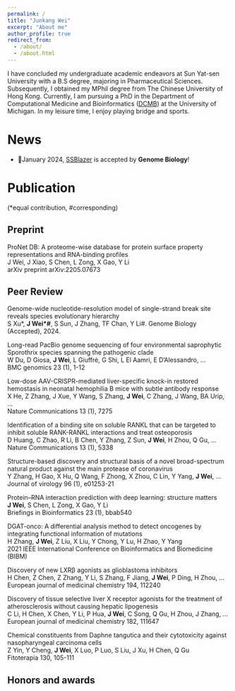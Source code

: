 ```yaml
---
permalink: /
title: "Junkang Wei"
excerpt: "About me"
author_profile: true
redirect_from: 
  - /about/
  - /about.html
---
```


I have concluded my undergraduate academic endeavors at Sun Yat-sen University with a B.S degree, majoring in Pharmaceutical Sciences. Subsequently, I obtained my MPhil degree from The Chinese University of Hong Kong. Currently, I am pursuing a PhD in the Department of Computational Medicine and Bioinformatics ([DCMB](https://medicine.umich.edu/dept/computational-medicine-bioinformatics)) at the University of Michigan. In my leisure time, I enjoy playing bridge and sports. 

News
======

* 🎉January 2024, [SSBlazer](https://proj.cse.cuhk.edu.hk/aihlab/ssblazer/) is accepted by __Genome Biology__!

Publication
======  
(*equal contribution, #corresponding)

**Preprint**
------
ProNet DB: A proteome-wise database for protein surface property representations and RNA-binding profiles  
J Wei, J Xiao, S Chen, L Zong, X Gao, Y Li  
arXiv preprint arXiv:2205.07673

**Peer Review**
------
Genome-wide nucleotide-resolution model of single-strand break site reveals species evolutionary hierarchy  
S Xu*, __J Wei*#__, S Sun, J Zhang, TF Chan, Y Li#. Genome Biology (Accepted), 2024.

Long-read PacBio genome sequencing of four environmental saprophytic Sporothrix species spanning the pathogenic clade  
W Du, D Giosa, __J Wei__, L Giuffrè, G Shi, L El Aamri, E D’Alessandro, ...  
BMC genomics 23 (1), 1-12

Low-dose AAV-CRISPR-mediated liver-specific knock-in restored hemostasis in neonatal hemophilia B mice with subtle antibody response  
X He, Z Zhang, J Xue, Y Wang, S Zhang, __J Wei__, C Zhang, J Wang, BA Urip, ...  
Nature Communications 13 (1), 7275

Identification of a binding site on soluble RANKL that can be targeted to inhibit soluble RANK-RANKL interactions and treat osteoporosis  
D Huang, C Zhao, R Li, B Chen, Y Zhang, Z Sun, __J Wei__, H Zhou, Q Gu, ...  
Nature Communications 13 (1), 5338

Structure-based discovery and structural basis of a novel broad-spectrum natural product against the main protease of coronavirus  
Y Zhang, H Gao, X Hu, Q Wang, F Zhong, X Zhou, C Lin, Y Yang, __J Wei__, ...  
Journal of virology 96 (1), e01253-21

Protein–RNA interaction prediction with deep learning: structure matters  
__J Wei__, S Chen, L Zong, X Gao, Y Li  
Briefings in Bioinformatics 23 (1), bbab540

DGAT-onco: A differential analysis method to detect oncogenes by integrating functional information of mutations  
H Zhang, __J Wei__, Z Liu, X Liu, Y Chong, Y Lu, H Zhao, Y Yang  
2021 IEEE International Conference on Bioinformatics and Biomedicine (BIBM)

Discovery of new LXRβ agonists as glioblastoma inhibitors  
H Chen, Z Chen, Z Zhang, Y Li, S Zhang, F Jiang, __J Wei__, P Ding, H Zhou, ...  
European journal of medicinal chemistry 194, 112240

Discovery of tissue selective liver X receptor agonists for the treatment of atherosclerosis without causing hepatic lipogenesis  
C Li, H Chen, X Chen, Y Li, P Hua, __J Wei__, C Song, Q Gu, H Zhou, J Zhang, ...  
European journal of medicinal chemistry 182, 111647

Chemical constituents from Daphne tangutica and their cytotoxicity against nasopharyngeal carcinoma cells  
Z Yin, Y Cheng, __J Wei__, X Luo, P Luo, S Liu, J Xu, H Chen, Q Gu  
Fitoterapia 130, 105-111

Honors and awards
------


